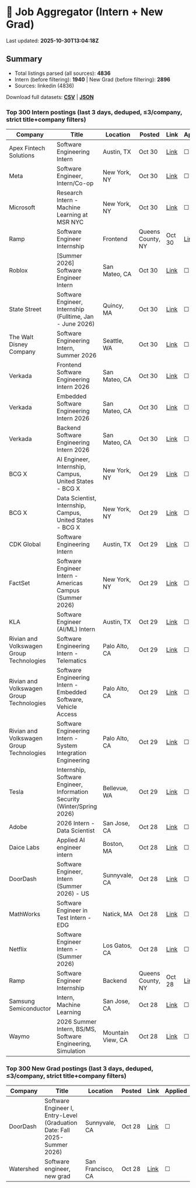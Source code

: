 # 🔎 Job Aggregator (Intern + New Grad)

Last updated: **2025-10-30T13:04:18Z**

## Summary
- Total listings parsed (all sources): **4836**
- Intern (before filtering): **1940** | New Grad (before filtering): **2896**
- Sources: linkedin (4836)

Download full datasets: **[CSV](data/jobs.csv)** | **[JSON](data/jobs.json)**

### Top 300 Intern postings (last 3 days, deduped, ≤3/company, strict title+company filters)
| Company | Title | Location | Posted | Link | Applied |
|---|---|---|---|---|---|
| Apex Fintech Solutions | Software Engineering Intern | Austin, TX | Oct 30 | [Link](https://www.linkedin.com/jobs/view/software-engineering-intern-at-apex-fintech-solutions-4302237430?position=5&pageNum=2&refId=Y%2BNRBACDGKgF33gXc3svBw%3D%3D&trackingId=c3wp9FLnI0aJJ%2FW%2FhIqYJw%3D%3D) | ☐ |
| Meta | Software Engineer, Intern/Co-op | New York, NY | Oct 30 | [Link](https://www.linkedin.com/jobs/view/software-engineer-intern-co-op-at-meta-4299526717?position=4&pageNum=0&refId=IExUGRBBY0WdIaRc2jDVQQ%3D%3D&trackingId=dpRUiwBO9d%2BHKrxCvGuELw%3D%3D) | ☐ |
| Microsoft | Research Intern - Machine Learning at MSR NYC | New York, NY | Oct 30 | [Link](https://www.linkedin.com/jobs/view/research-intern-machine-learning-at-msr-nyc-at-microsoft-4333074869?position=10&pageNum=2&refId=1NC26XzGfkhZ7K5nJZG5DA%3D%3D&trackingId=H2Ld3Mfv3DWmuCqdONsycg%3D%3D) | ☐ |
| Ramp | Software Engineer Internship | Frontend | Queens County, NY | Oct 30 | [Link](https://www.linkedin.com/jobs/view/software-engineer-internship-frontend-at-ramp-4290877582?position=9&pageNum=0&refId=IExUGRBBY0WdIaRc2jDVQQ%3D%3D&trackingId=opvrYheeEkMjTt5Hawof0g%3D%3D) | ☐ |
| Roblox | [Summer 2026] Software Engineer Intern | San Mateo, CA | Oct 30 | [Link](https://www.linkedin.com/jobs/view/summer-2026-software-engineer-intern-at-roblox-4280874820?position=5&pageNum=5&refId=XeC2M7Qmerqw9lz4w1KGig%3D%3D&trackingId=gdkUMVihQdje9S4w9lZr6Q%3D%3D) | ☐ |
| State Street | Software Engineer, Internship (Fulltime, Jan - June 2026) | Quincy, MA | Oct 30 | [Link](https://www.linkedin.com/jobs/view/software-engineer-internship-fulltime-jan-june-2026-at-state-street-4308430649?position=4&pageNum=2&refId=tpO5hvyQ0T2g4unZm6Wkag%3D%3D&trackingId=XmA7dvn6nKMPokz%2FU8SgIw%3D%3D) | ☐ |
| The Walt Disney Company | Software Engineering Intern, Summer 2026 | Seattle, WA | Oct 30 | [Link](https://www.linkedin.com/jobs/view/software-engineering-intern-summer-2026-at-the-walt-disney-company-4333145780?position=1&pageNum=2&refId=HJfd%2Fb6j03xzq1hyV%2B85SQ%3D%3D&trackingId=cRpoDprMv%2BYIG%2Fm9UEfbug%3D%3D) | ☐ |
| Verkada | Frontend Software Engineering Intern 2026 | San Mateo, CA | Oct 30 | [Link](https://www.linkedin.com/jobs/view/frontend-software-engineering-intern-2026-at-verkada-4291804030?position=2&pageNum=5&refId=XeC2M7Qmerqw9lz4w1KGig%3D%3D&trackingId=fPuUaoiRZ6tjsxhGAFw7EA%3D%3D) | ☐ |
| Verkada | Embedded Software Engineering Intern 2026 | San Mateo, CA | Oct 30 | [Link](https://www.linkedin.com/jobs/view/embedded-software-engineering-intern-2026-at-verkada-4291801532?position=4&pageNum=5&refId=XeC2M7Qmerqw9lz4w1KGig%3D%3D&trackingId=auA7xLwIp36rzjkKAlfWcA%3D%3D) | ☐ |
| Verkada | Backend Software Engineering Intern 2026 | San Mateo, CA | Oct 30 | [Link](https://www.linkedin.com/jobs/view/backend-software-engineering-intern-2026-at-verkada-4291697842?position=6&pageNum=5&refId=HtV4XBfR0tXGj9qL2gVe7A%3D%3D&trackingId=uAbOR4%2BxFyFT4g6vWgsDSQ%3D%3D) | ☐ |
| BCG X | AI Engineer, Internship, Campus, United States - BCG X | New York, NY | Oct 29 | [Link](https://www.linkedin.com/jobs/view/ai-engineer-internship-campus-united-states-bcg-x-at-bcg-x-4310961967?position=4&pageNum=0&refId=nXEhXvDPXvMNoISuiK5Y6A%3D%3D&trackingId=7mmDBkB%2FWpMFgyO4LhJzbQ%3D%3D) | ☐ |
| BCG X | Data Scientist, Internship, Campus, United States - BCG X | New York, NY | Oct 29 | [Link](https://www.linkedin.com/jobs/view/data-scientist-internship-campus-united-states-bcg-x-at-bcg-x-4310970871?position=5&pageNum=5&refId=TTKux2OVkfMU4adjlS%2FLew%3D%3D&trackingId=bALMvmFbx9V6u3PY60BKqA%3D%3D) | ☐ |
| CDK Global | Software Engineering Intern | Austin, TX | Oct 29 | [Link](https://www.linkedin.com/jobs/view/software-engineering-intern-at-cdk-global-4300941320?position=10&pageNum=2&refId=ptxd%2FhkjL9n%2FmeVWJGTeWA%3D%3D&trackingId=oqEe3al5PWajLsdZLGZDrQ%3D%3D) | ☐ |
| FactSet | Software Engineer Intern - Americas Campus (Summer 2026) | New York, NY | Oct 29 | [Link](https://www.linkedin.com/jobs/view/software-engineer-intern-americas-campus-summer-2026-at-factset-4299242631?position=4&pageNum=2&refId=dCLTdnCWA%2F1Vocubzn%2Fywg%3D%3D&trackingId=PZn6eT8bvVoCMuvkvo4i0g%3D%3D) | ☐ |
| KLA | Software Engineer (AI/ML) Intern | Austin, TX | Oct 29 | [Link](https://www.linkedin.com/jobs/view/software-engineer-ai-ml-intern-at-kla-4318993072?position=8&pageNum=2&refId=Y%2BNRBACDGKgF33gXc3svBw%3D%3D&trackingId=Xx9YNTNbhWPWGhC7Dx9SFQ%3D%3D) | ☐ |
| Rivian and Volkswagen Group Technologies | Software Engineering Intern - Telematics | Palo Alto, CA | Oct 29 | [Link](https://www.linkedin.com/jobs/view/software-engineering-intern-telematics-at-rivian-and-volkswagen-group-technologies-4319508189?position=3&pageNum=2&refId=tNCkVByUUDjhCOgZOwJwLQ%3D%3D&trackingId=%2FlPMMc3lKgAmqJK7aO1DJg%3D%3D) | ☐ |
| Rivian and Volkswagen Group Technologies | Software Engineering Intern - Embedded Software, Vehicle Access | Palo Alto, CA | Oct 29 | [Link](https://www.linkedin.com/jobs/view/software-engineering-intern-embedded-software-vehicle-access-at-rivian-and-volkswagen-group-technologies-4319508185?position=10&pageNum=5&refId=HtV4XBfR0tXGj9qL2gVe7A%3D%3D&trackingId=%2B1IxqCbcnLm46NELCRRrJA%3D%3D) | ☐ |
| Rivian and Volkswagen Group Technologies | Software Engineering Intern - System Integration Engineering | Palo Alto, CA | Oct 29 | [Link](https://www.linkedin.com/jobs/view/software-engineering-intern-system-integration-engineering-at-rivian-and-volkswagen-group-technologies-4319588084?position=9&pageNum=7&refId=zvU5mOQztdMFo6ymd%2BC%2BzQ%3D%3D&trackingId=XJZSEJUFwh5Mk%2FPZ78y0nw%3D%3D) | ☐ |
| Tesla | Internship, Software Engineer, Information Security (Winter/Spring 2026) | Bellevue, WA | Oct 29 | [Link](https://www.linkedin.com/jobs/view/internship-software-engineer-information-security-winter-spring-2026-at-tesla-4333180726?position=2&pageNum=5&refId=EN3LKhcSROstDog5%2BK01Sg%3D%3D&trackingId=b8Og15Onn5HG9nmhvfbE6g%3D%3D) | ☐ |
| Adobe | 2026 Intern - Data Scientist | San Jose, CA | Oct 28 | [Link](https://www.linkedin.com/jobs/view/2026-intern-data-scientist-at-adobe-4319393215?position=6&pageNum=2&refId=%2FE1gnjXMu9dmFbLbFAdA5g%3D%3D&trackingId=4cn4Zd%2B3Uad3URgKgH2ZpA%3D%3D) | ☐ |
| Daice Labs | Applied AI engineer intern | Boston, MA | Oct 28 | [Link](https://www.linkedin.com/jobs/view/applied-ai-engineer-intern-at-daice-labs-4332880331?position=4&pageNum=0&refId=RtUXZKgImEUnCDUuIu5DbA%3D%3D&trackingId=xdtvEYftEKOeDZjrb9ojqg%3D%3D) | ☐ |
| DoorDash | Software Engineer, Intern (Summer 2026) - US | Sunnyvale, CA | Oct 28 | [Link](https://www.linkedin.com/jobs/view/software-engineer-intern-summer-2026-us-at-doordash-4310064416?position=1&pageNum=2&refId=OViKvjEyclLj05%2BNrgJWQg%3D%3D&trackingId=WJKva2Tt%2Fr9O6RroKHHr%2Bw%3D%3D) | ☐ |
| MathWorks | Software Engineer in Test Intern - EDG | Natick, MA | Oct 28 | [Link](https://www.linkedin.com/jobs/view/software-engineer-in-test-intern-edg-at-mathworks-4318900487?position=3&pageNum=7&refId=90lUyqIY%2Bzw81O4jDfaGzQ%3D%3D&trackingId=ly4S%2B2UVFhdjdPNpZQyJKQ%3D%3D) | ☐ |
| Netflix | Software Engineer Intern - (Summer 2026) | Los Gatos, CA | Oct 28 | [Link](https://www.linkedin.com/jobs/view/software-engineer-intern-summer-2026-at-netflix-4308798892?position=1&pageNum=5&refId=pRYlyKIUnJ%2BwklebHx7H%2Fw%3D%3D&trackingId=5SwuVLUbozVFAw%2FEtEzkHQ%3D%3D) | ☐ |
| Ramp | Software Engineer Internship | Backend | Queens County, NY | Oct 28 | [Link](https://www.linkedin.com/jobs/view/software-engineer-internship-backend-at-ramp-4290869960?position=10&pageNum=0&refId=IExUGRBBY0WdIaRc2jDVQQ%3D%3D&trackingId=xloB7YBY%2B89VfkYQ3Ozwkg%3D%3D) | ☐ |
| Samsung Semiconductor | Intern, Machine Learning | San Jose, CA | Oct 28 | [Link](https://www.linkedin.com/jobs/view/intern-machine-learning-at-samsung-semiconductor-4319393294?position=1&pageNum=0&refId=xiI9lRPvAdtpMg55wnXRMw%3D%3D&trackingId=m1oea1FCAW5zOUBcioXAig%3D%3D) | ☐ |
| Waymo | 2026 Summer Intern, BS/MS, Software Engineering, Simulation | Mountain View, CA | Oct 28 | [Link](https://www.linkedin.com/jobs/view/2026-summer-intern-bs-ms-software-engineering-simulation-at-waymo-4300782879?position=8&pageNum=7&refId=XKA4ieych6vDH609f9awmw%3D%3D&trackingId=PmnRTG6yHkjbfSqL1swetg%3D%3D) | ☐ |

### Top 300 New Grad postings (last 3 days, deduped, ≤3/company, strict title+company filters)
| Company | Title | Location | Posted | Link | Applied |
|---|---|---|---|---|---|
| DoorDash | Software Engineer I, Entry-Level (Graduation Date: Fall 2025-Summer 2026) | Sunnyvale, CA | Oct 28 | [Link](https://www.linkedin.com/jobs/view/software-engineer-i-entry-level-graduation-date-fall-2025-summer-2026-at-doordash-4309209043?position=6&pageNum=7&refId=TYQFWsLVf4xP8Yarxbq6pQ%3D%3D&trackingId=OYawClrLil%2B2YmI9UzTIAg%3D%3D) | ☐ |
| Watershed | Software engineer, new grad | San Francisco, CA | Oct 28 | [Link](https://www.linkedin.com/jobs/view/software-engineer-new-grad-at-watershed-4301383584?position=8&pageNum=2&refId=NN9rDoI%2F63nv06m2EHOqsg%3D%3D&trackingId=OCaqESw%2FR17JE7kion16bw%3D%3D) | ☐ |
